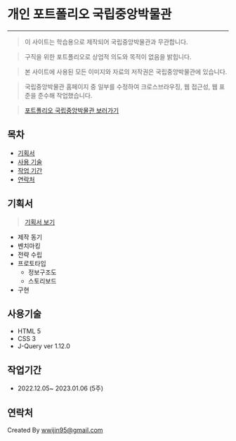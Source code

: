 # 개인 포트폴리오 국립중앙박물관
--------

> 이 사이트는 학습용으로 제작되어 국립중앙박물관과 무관합니다.

> 구직을 위한 포트폴리오로 상업적 의도와 목적이 없음을 밝힙니다.

> 본 사이트에 사용된 모든 이미지와 자료의 저작권은 국립중앙박물관에 있습니다.


> 국립중앙박물관 홈페이지 중 일부를 수정하여 크로스브라우징, 웹 접근성, 웹 표준을 준수해 작업했습니다.

> [포트폴리오 국립중앙박물관 보러가기](https://ejin1018.github.io/ejin-museum/)


## 목차
* [기획서](#기획서)
* [사용 기술](#사용기술)
* [작업 기간](#연락처)
* [연락처](#작업기간)

## 기획서
> [기획서 보기](https://ejin1018.github.io/ejin-museum/project_proposal.pdf)

- 제작 동기
- 벤치마킹
- 전략 수립
- 프로토타입 
  - 정보구조도
  - 스토리보드
- 구현

## 사용기술
- HTML 5
- CSS 3
- J-Query ver 1.12.0

## 작업기간
- 2022.12.05~ 2023.01.06 (5주)

## 연락처
Created By wwijin95@gmail.com